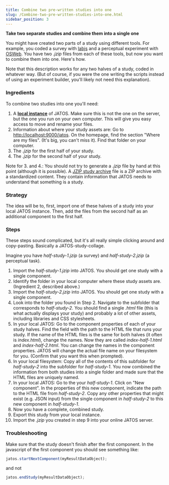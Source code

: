 ```yaml
---
title: Combine two pre-written studies into one
slug: /Combine-two-pre-written-studies-into-one.html
sidebar_position: 3
---
```



**Take two separate studies and combine them into a single one** 

You might have created two parts of a study using different tools. For example, you coded a survey with [labjs](/labjs-and-JATOS.html) and a perceptual experiment with [OSWeb](OSWeb-and-JATOS.html). You have two _.jzip_ files from each of these tools, but now you want to combine them into one. Here's how. 

Note that this description works for any two halves of a study, coded in whatever way. (But of course, if you were the one writing the scripts instead of using an experiment builder, you'll likely not need this explanation).


### Ingredients

To combine two studies into one you'll need:
1. A [**local instance**](Installation.html#easy-installation-on-your-local-computer) of JATOS. Make sure this is not the one on the server, but the one you run on your own computer. This will give you easy access to move and rename your files. 
1. Information about where your study assets are: Go to [http://localhost:9000/jatos](http://localhost:9000/jatos). On the homepage, find the section "Where are my files". (It's big, you can't miss it). Find that folder on your computer. 
1. The _.jzip_ for the first half of your study. 
1. The _.jzip_ for the second half of your study.

Note for 3. and 4.: You should not try to generate a _.jzip_ file by hand at this point (although it is possible). A [JZIP study archive](JATOS-Study-Archive-JZIP.html) file is a ZIP archive with a standardized content. They contain information that JATOS needs to understand that something is a study.


### Strategy

The idea will be to, first, import one of these halves of a study into your local JATOS instance. Then, add the files from the second half as an additional component to the first half. 


### Steps

These steps sound complicated, but it's all really simple clicking around and copy-pasting. Basically a JATOS-study-collage. 

Imagine you have _half-study-1.jzip_ (a survey) and _half-study-2.jzip_ (a perceptual task).  

1. Import the _half-study-1.jzip_ into JATOS. You should get one study with a single component. 
2. Identify the folder in your local computer where these study assets are. (Ingredient 2, described above.)
3. Import the _half-study-2.jzip_ into JATOS. You should get one study with a single component.
4. Look into the folder you found in Step 2. Navigate to the subfolder that corresponds to _half-study-2_. You should find a single _.html_ file (this is what actually displays your study) and probably a lot of other assets, including libraries and CSS stylesheets. 
5. In your local JATOS: Go to the component properties of each of your study halves. Find the field with the path to the HTML file that runs your study. If the name of the HTML files is the same for both halves (it often is _index.html_), change the names. Now they are called _index-half-1.html_ and _index-half-2.html_. You can change the names in the component properties. JATOS will change the actual file name on your filesystem for you. (Confirm that you want this when prompted).   
6. In your local filesystem: Copy all of the contents of this subfolder for _half-study-2_ into the subfolder for _half-study-1_. You now combined the information from both studies into a single folder and made sure that the HTML files are uniquely named.  
7. In your local JATOS: Go to the your _half-study-1_. Click on "New component". In the properties of this new component, indicate the path to the HTML file from _half-study-2_. Copy any other properties that might exist (e.g. JSON input) from the single component in _half-study-2_ to this new component in _half-study-1_. 
8. Now you have a complete, combined study. 
9. Export this study from your local instance.
10. Import the _.jzip_ you created in step 9 into your online JATOS server.  


### Troubleshooting

Make sure that the study doesn't finish after the first component. In the javascript of the first component you should see something like:

   ~~~javascript
   jatos.startNextComponent(myResultDataObject);
   ~~~

and not 

   ~~~javascript
   jatos.endStudy(myResultDataObject);
   ~~~
